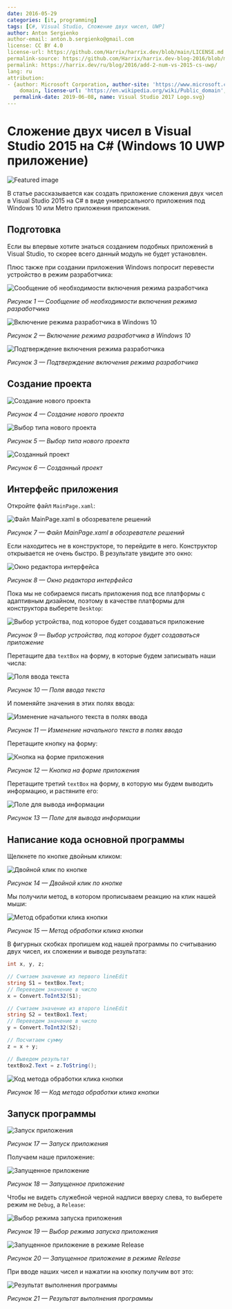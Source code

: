 ```yaml
---
date: 2016-05-29
categories: [it, programming]
tags: [C#, Visual Studio, Сложение двух чисел, UWP]
author: Anton Sergienko
author-email: anton.b.sergienko@gmail.com
license: CC BY 4.0
license-url: https://github.com/Harrix/harrix.dev/blob/main/LICENSE.md
permalink-source: https://github.com/Harrix/harrix.dev-blog-2016/blob/main/add-2-num-vs-2015-cs-uwp/add-2-num-vs-2015-cs-uwp.md
permalink: https://harrix.dev/ru/blog/2016/add-2-num-vs-2015-cs-uwp/
lang: ru
attribution:
- {author: Microsoft Corporation, author-site: 'https://www.microsoft.com/', license: Public
    domain, license-url: 'https://en.wikipedia.org/wiki/Public_domain', permalink: 'https://commons.wikimedia.org/wiki/File:Visual_Studio_2017_Logo.svg',
  permalink-date: 2019-06-08, name: Visual Studio 2017 Logo.svg}
---
```


# Сложение двух чисел в Visual Studio 2015 на C# (Windows 10 UWP приложение)

![Featured image](featured-image.svg)

В статье рассказывается как создать приложение сложения двух чисел в Visual Studio 2015 на C# в виде универсального приложения под Windows 10 или Metro приложения приложения.

## Подготовка

Если вы впервые хотите знаться созданием подобных приложений в Visual Studio, то скорее всего данный модуль не будет установлен.

Плюс также при создании приложения Windows попросит перевести устройство в режим разработчика:

![Сообщение об необходимости включения режима разработчика](img/preparation_01.png)

_Рисунок 1 — Сообщение об необходимости включения режима разработчика_

![Включение режима разработчика в Windows 10](img/preparation_02.png)

_Рисунок 2 — Включение режима разработчика в Windows 10_

![Подтверждение включения режима разработчика](img/preparation_03.png)

_Рисунок 3 — Подтверждение включения режима разработчика_

## Создание проекта

![Создание нового проекта](img/new-project_01.png)

_Рисунок 4 — Создание нового проекта_

![Выбор типа нового проекта](img/new-project_02.png)

_Рисунок 5 — Выбор типа нового проекта_

![Созданный проект](img/new-project_03.png)

_Рисунок 6 — Созданный проект_

## Интерфейс приложения

Откройте файл `MainPage.xaml`:

![Файл MainPage.xaml в обозревателе решений](img/interface_01.png)

_Рисунок 7 — Файл MainPage.xaml в обозревателе решений_

Если находитесь не в конструкторе, то перейдите в него. Конструктор открывается не очень быстро. В результате увидите это окно:

![Окно редактора интерфейса](img/interface_02.png)

_Рисунок 8 — Окно редактора интерфейса_

Пока мы не собираемся писать приложения под все платформы с адаптивным дизайном, поэтому в качестве платформы для конструктора выберете `Desktop`:

![Выбор устройства, под которое будет создаваться приложение](img/interface_03.png)

_Рисунок 9 — Выбор устройства, под которое будет создаваться приложение_

Перетащите два `textBox` на форму, в которые будем записывать наши числа:

![Поля ввода текста](img/interface_04.png)

_Рисунок 10 — Поля ввода текста_

И поменяйте значения в этих полях ввода:

![Изменение начального текста в полях ввода](img/2016-05-29_171145interface_05.png)

_Рисунок 11 — Изменение начального текста в полях ввода_

Перетащите кнопку на форму:

![Кнопка на форме приложения](img/interface_06.png)

_Рисунок 12 — Кнопка на форме приложения_

Перетащите третий `textBox` на форму, в которую мы будем выводить информацию, и растяните его:

![Поле для вывода информации](img/interface_07.png)

_Рисунок 13 — Поле для вывода информации_

## Написание кода основной программы

Щелкнете по кнопке двойным кликом:

![Двойной клик по кнопке](img/button_01.png)

_Рисунок 14 — Двойной клик по кнопке_

Мы получили метод, в котором прописываем реакцию на клик нашей мыши:

![Метод обработки клика кнопки](img/button_02.png)

_Рисунок 15 — Метод обработки клика кнопки_

В фигурных скобках пропишем код нашей программы по считыванию двух чисел, их сложении и выводе результата:

```cs
int x, y, z;

// Считаем значение из первого lineEdit
string S1 = textBox.Text;
// Переведем значение в число
x = Convert.ToInt32(S1);

// Считаем значение из второго lineEdit
string S2 = textBox1.Text;
// Переведем значение в число
y = Convert.ToInt32(S2);

// Посчитаем сумму
z = x + y;

// Выведем результат
textBox2.Text = z.ToString();
```

![Код метода обработки клика кнопки](img/code.png)

_Рисунок 16 — Код метода обработки клика кнопки_

## Запуск программы

![Запуск приложения](img/run_01.png)

_Рисунок 17 — Запуск приложения_

Получаем наше приложение:

![Запущенное приложение](img/result_01.png)

_Рисунок 18 — Запущенное приложение_

Чтобы не видеть служебной черной надписи вверху слева, то выберете режим не `Debug`, а `Release`:

![Выбор режима запуска приложения](img/result_02.png)

_Рисунок 19 — Выбор режима запуска приложения_

![Запущенное приложение в режиме Release](img/2016-05-29_172745.png)

_Рисунок 20 — Запущенное приложение в режиме Release_

При вводе наших чисел и нажатии на кнопку получим вот это:

![Результат выполнения программы](img/result_03.png)

_Рисунок 21 — Результат выполнения программы_
